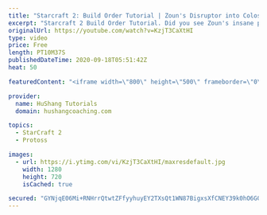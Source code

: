 ```yaml
---
title: "Starcraft 2: Build Order Tutorial | Zoun's Disruptor into Colossus All In"
excerpt: "Starcraft 2 Build Order Tutorial. Did you see Zoun's insane performance in GSL?! Let's learn the build order he used vs soO: a disruptor colossus all in. Enjoy the Starcraft 2 tutorial!  #Zoun #Build #Order #tutorial #starcraft2 #sc2  0:00 Intro 1:59 Build Order Tutorial Begins 10:02 Like + Subscribe"
originalUrl: https://youtube.com/watch?v=KzjT3CaXtHI
type: video
price: Free
length: PT10M37S
publishedDateTime: 2020-09-18T05:51:42Z
heat: 50

featuredContent: "<iframe width=\"800\" height=\"500\" frameborder=\"0\" src=\"https://www.youtube.com/embed/KzjT3CaXtHI\" allow=\"accelerometer; autoplay; encrypted-media; gyroscope; picture-in-picture\" allowfullscreen></iframe>"

provider:
  name: HuShang Tutorials
  domain: hushangcoaching.com

topics:
  - StarCraft 2
  - Protoss

images:
  - url: https://i.ytimg.com/vi/KzjT3CaXtHI/maxresdefault.jpg
    width: 1280
    height: 720
    isCached: true

secured: "GYNjqE06Mi+RNHrrQtwtZFfyyhuyEY2TXsQt1WN87BigxsXfCNEY39k0hO6G06Qzx26+/k1zcG3q1j9AGh7nEAk5X7wHx+Fp41IgRUbtnIjxnl3XZliei7BKPy8F9/m8Qm8MoUS5kyfx0JdpXAHAWfhrPxA+z9oArbtwdHnYJORhXmIm2A3xnk2V67EwpY0FWvcpA0kjLNjZ4ZEDRRoUTqD8arbGM2cj+LvEBA97j35gBqspCou2sAYc2WMu1xUMRTqR3bSlBlmQNt0Nu14otSoPtwtzC28lnFSYre0NLI9F67K4kZSxgbdrRykD2eWQpupqVUXbp539UJrnHnuNfaqi64ZlUlyVae2yf7xdM3rB1Ffs/bT+/fcWcIQMBoXxXiiKMKBAC2fg6xor7c1JeWx0iWpR9zC2nWn88u2r+ME=;rD0+EbJjavKz8VPevDbmUw=="
---
```


